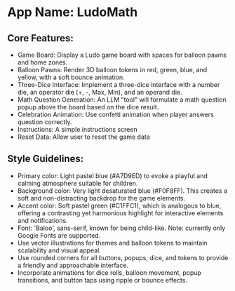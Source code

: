# **App Name**: LudoMath

## Core Features:

- Game Board: Display a Ludo game board with spaces for balloon pawns and home zones.
- Balloon Pawns: Render 3D balloon tokens in red, green, blue, and yellow, with a soft bounce animation.
- Three-Dice Interface: Implement a three-dice interface with a number die, an operator die (+, -, Max, Min), and an operand die.
- Math Question Generation: An LLM "tool" will formulate a math question popup above the board based on the dice result.
- Celebration Animation: Use confetti animation when player answers question correctly.
- Instructions: A simple instructions screen
- Reset Data: Allow user to reset the game data

## Style Guidelines:

- Primary color: Light pastel blue (#A7D9ED) to evoke a playful and calming atmosphere suitable for children.
- Background color: Very light desaturated blue (#F0F8FF). This creates a soft and non-distracting backdrop for the game elements.
- Accent color: Soft pastel green (#C1FFC1), which is analogous to blue, offering a contrasting yet harmonious highlight for interactive elements and notifications.
- Font: 'Baloo', sans-serif, known for being child-like. Note: currently only Google Fonts are supported.
- Use vector illustrations for themes and balloon tokens to maintain scalability and visual appeal.
- Use rounded corners for all buttons, popups, dice, and tokens to provide a friendly and approachable interface.
- Incorporate animations for dice rolls, balloon movement, popup transitions, and button taps using ripple or bounce effects.